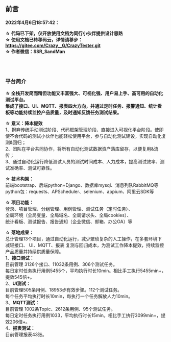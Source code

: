 ## 前言
**2022年4月6日18:57:42：**  
 
**☆ 代码已下架，仅开放使用文档为同行小伙伴提供设计思路**  
**☆ 使用文档已转移码云，详情请移步：https://gitee.com/Crazy__G/CrazyTester.git**  
**☆ 作者微信：SSR_SandMan**

<br><br>

### 平台简介 

**☆ 全栈开发简而精但功能又丰富强大、可视化强、用户易上手、高可用的自动化测试平台。  
集成了接口、UI、MQTT、报表四大方向，并通过定时任务、报警通知、统计看板等功能持续监控产品质量，及时通知反馈任务测试结果。**  

☆ **意义：降本提效**  
1、摒弃传统手动测试阶段、代码框架管理阶段、直接进入可视化平台阶段。使即使不会代码的测试小伙伴也能轻松使用平台，参与自动化测试建设，实现自动化复测&回归；  
2、团队在平台共同协作，将所有自动化测试数据资产落库留存，以便复用&流传；  
3、通过自动化运行降低测试人员的测试时间成本、人力成本，提高测试效率、测试准确率、测试可靠性。  

☆ **技术构架：**  
前端bootstrap、后端python+Django、数据库mysql、消息列队RabbitMQ等  
python包：requests、APScheduler、selenium、appium、阿里云SDK等

☆ **项目功能：**  
登录、项目管理、分组管理、用例管理、测试任务（定时任务）、  
全局环境（全局变量、全局域名、全局请求头、全局cookies）、  
统计看板、测试报告、报告通知（企业微信、邮箱、办公OA）等  

☆ **落地成果：**  
总计管理13个项目，通过自动化运行，减少繁琐复杂的人工操作，在多套环境下减轻接口、 UI、MQTT、报表 复测与回归成本，为测试工作降本提效，持续监控产品质量并持续供质量保障。  
1、**接口测试：**  
目前管理 3126个接口、11032条用例、306个测试任务。  
每日定时任务执行用例5455个，平均执行时长10min。相比手工执行5455min+，提效545倍+。  
2、**UI测试：**  
目前管理505条用例、18953步有效步骤。112个测试任务。  
每个任务平均执行时长10min，每执行一个任务解放人力10min。  
3、**MQTT测试：**  
目前管理 1002条Topic、2612条用例、95个测试任务。  
每日定时任务执行用例1033，平均执行时长15min。相比手工执行3099min+，提效206倍+。  
4、**报表测试：**  
目前管理报表43张。  




